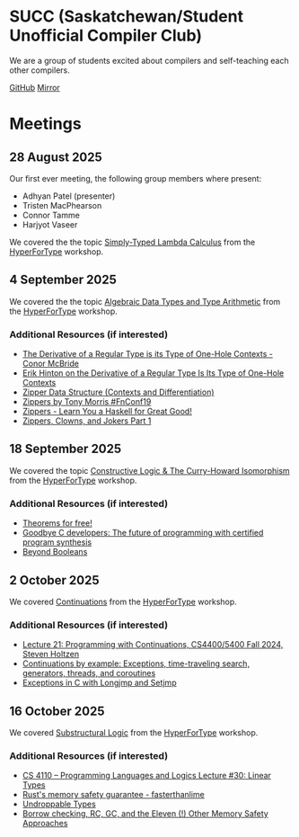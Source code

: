 # SUCC (Saskatchewan/Student Unofficial Compiler Club)

We are a group of students excited about compilers and self-teaching each other
compilers.

[GitHub](https://github.com/frroossst/SUCC/)
[Mirror](https://adhyan.ca/misc/SUCC)


# Meetings

## 28 August 2025

Our first ever meeting, the following group members where present:

- Adhyan Patel (presenter)
- Tristen MacPhearson
- Connor Tamme
- Harjyot Vaseer


We covered the the topic [Simply-Typed Lambda Calculus](https://en.wikipedia.org/wiki/Simply_typed_lambda_calculus) from the [HyperForType](https://hypefortypes.github.io/)
workshop.


## 4 September 2025


We covered the the topic [Algebraic Data Types and Type Arithmetic](https://hypefortypes.github.io/lectures/lec02.pdf) from the [HyperForType](https://hypefortypes.github.io/) 
workshop.


### Additional Resources (if interested)
- [The Derivative of a Regular Type is its Type of One-Hole Contexts - Conor McBride](http://strictlypositive.org/diff.pdf)
- [Erik Hinton on the Derivative of a Regular Type Is Its Type of One-Hole Contexts](https://www.youtube.com/watch?v=K7tQsKxC2I8)
- [Zipper Data Structure (Contexts and Differentiation)](https://en.wikipedia.org/wiki/Zipper_(data_structure)#Contexts_and_differentiation)
- [Zippers by Tony Morris #FnConf19](https://www.youtube.com/watch?v=HqHdgBXOOsE)
- [Zippers - Learn You a Haskell for Great Good!](https://www.learnyouahaskell.com/Zippers)
- [Zippers, Clowns, and Jokers Part 1 ](https://www.youtube.com/watch?v=Mg0Ko7XtDyM)


## 18 September 2025


We covered the topic [Constructive Logic & The Curry-Howard Isomorphism](https://hypefortypes.github.io/lectures/lec03.pdf) from the [HyperForType](https://hypefortypes.github.io/) workshop.


### Additional Resources (if interested)
- [Theorems for free!](https://www2.cs.sfu.ca/CourseCentral/831/burton/Notes/July14/free.pdf)
- [Goodbye C developers: The future of programming with certified program synthesis](https://kirancodes.me/posts/log-certified-synthesis.html)
- [Beyond Booleans](https://overreacted.io/beyond-booleans/)


## 2 October 2025


We covered [Continuations](https://hypefortypes.github.io/lectures/lec04.pdf) from the [HyperForType](https://hypefortypes.github.io/) workshop.


### Additional Resources (if interested)
- [Lecture 21: Programming with Continuations, CS4400/5400 Fall 2024, Steven Holtzen](https://pages.github.khoury.northeastern.edu/sholtzen/cs4400-fall24/lecture-notes/lecture-21/lecture-21.pdf)
- [Continuations by example: Exceptions, time-traveling search, generators, threads, and coroutines](https://matt.might.net/articles/programming-with-continuations--exceptions-backtracking-search-threads-generators-coroutines/)
- [Exceptions in C with Longjmp and Setjmp](http://groups.di.unipi.it/~nids/docs/longjump_try_trow_catch.html)


## 16 October 2025


We covered [Substructural Logic](https://hypefortypes.github.io/lectures/lec05.pdf) from the [HyperForType](https://hypefortypes.github.io/) workshop.  


### Additional Resources (if interested)
- [CS 4110 – Programming Languages and Logics Lecture #30: Linear Types](https://www.cs.cornell.edu/courses/cs4110/2024sp/lectures/lecture30.pdf)  
- [Rust's memory safety guarantee - fasterthanlime](https://www.youtube.com/watch?v=zo6yZisg7N0&t=1478s&pp=ygUhZmFzdGVydGhhbmxpbWUgcnVzdCBtZW1vcnlzYSBmZXR5)
- [Undroppable Types](https://jack.wrenn.fyi/blog/undroppable/)
- [Borrow checking, RC, GC, and the Eleven (!) Other Memory Safety Approaches](https://verdagon.dev/grimoire/grimoire)

